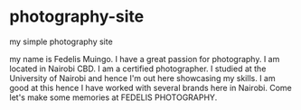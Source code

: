 # photography-site
my simple photography site

my name is Fedelis Muingo. I have a great passion for photography.
I am located in Nairobi CBD.
I am a certified photographer. I studied at the University of Nairobi and hence I'm out here showcasing my skills.
I am good at this hence I have worked with several brands here in Nairobi.
Come let's make some memories at FEDELIS PHOTOGRAPHY.
